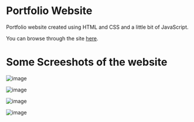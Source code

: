 # Portfolio Website

Portfolio website created using HTML and CSS and a little bit of JavaScript. 

You can browse through the site [here](https://azan9.github.io/Portfolio-Website/).



# Some Screeshots of the website

![image](https://github.com/Azan9/Portfolio-Website/assets/43653409/3f55df8a-f0f0-4638-bfbf-3ab41ce7689f)






![image](https://github.com/Azan9/Portfolio-Website/assets/43653409/dc70569b-0497-42a9-87d5-2a693784c8cf)







![image](https://github.com/Azan9/Portfolio-Website/assets/43653409/2bc11bce-1c20-4fa9-8e73-b5174623df5d)







![image](https://github.com/Azan9/Portfolio-Website/assets/43653409/7a4291b5-18ff-4aac-a485-c42a1b7fb663)



